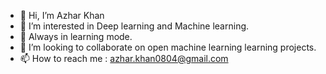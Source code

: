 - 👋 Hi, I’m Azhar Khan
- 👀 I’m interested in Deep learning and Machine learning.
- 🌱 Always in learning mode.
- 💞️ I’m looking to collaborate on open machine learning learning projects.
- 📫 How to reach me : azhar.khan0804@gmail.com

<!---
azharkhan08/azharkhan08 is a ✨ special ✨ repository because its `README.md` (this file) appears on your GitHub profile.
You can click the Preview link to take a look at your changes.
--->
